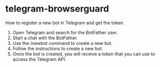 # telegram-browserguard

How to register a new bot in Telegram and get the token.

1. Open Telegram and search for the BotFather user.
2. Start a chat with the BotFather.
3. Use the /newbot command to create a new bot.
4. Follow the instructions to create a new bot.
5. Once the bot is created, you will receive a token that you can use to access the Telegram API.
